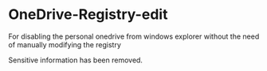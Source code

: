 # OneDrive-Registry-edit

For disabling the personal onedrive from windows explorer without the need of manually modifying the registry

Sensitive information has been removed.